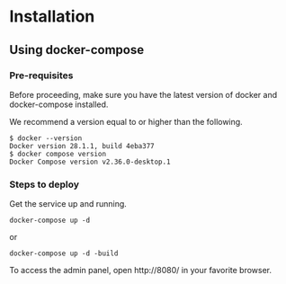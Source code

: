 # Installation
## Using docker-compose
### Pre-requisites
Before proceeding, make sure you have the latest version of docker and docker-compose installed.

We recommend a version equal to or higher than the following.

```
$ docker --version
Docker version 28.1.1, build 4eba377
$ docker compose version
Docker Compose version v2.36.0-desktop.1
```

### Steps to deploy
Get the service up and running.
```
docker-compose up -d
```
or
```
docker-compose up -d -build
```
To access the admin panel, open http://8080/ in your favorite browser.